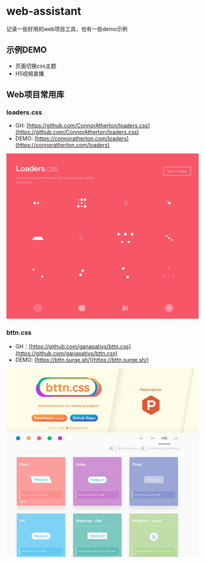 # web-assistant

记录一些好用的web项目工具，也有一些demo示例

## 示例DEMO

* 页面切换css主题
* H5视频直播

## Web项目常用库

### loaders.css

- GH: [https://github.com/ConnorAtherton/loaders.css](https://github.com/ConnorAtherton/loaders.css)
- DEMO: [https://connoratherton.com/loaders](https://connoratherton.com/loaders)

![](media/15174099249972.jpg)


### bttn.css

- GH：[https://github.com/ganapativs/bttn.css](https://github.com/ganapativs/bttn.css)
- DEMO: [https://bttn.surge.sh/](https://bttn.surge.sh/)

![](media/15174098631961.jpg)






